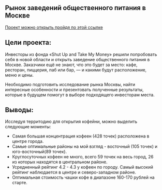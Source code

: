 ## Рынок заведений общественного питания в Москве
[Проект можно открыть пройдя по этой ссылке]()

## Цели проекта:
Инвесторы из фонда «Shut Up and Take My Money» решили попробовать себя в новой области и открыть заведение общественного питания в Москве. Заказчики ещё не знают, что это будет за место: кафе, ресторан, пиццерия, паб или бар, — и какими будут расположение, меню и цены.

Необходимо подготовить исследование рынка Москвы, найти интересные особенности и презентовать полученные результаты, которые в будущем помогут в выборе подходящего инвесторам места.

## Выводы:
Исследуя территодию для открытия кофейни, можно выделить следующие моменты:
    
* Самая большая концентрация кофеен (428 точек) расположена в центре города. 
* Самые оптимальные районы на мой взгляд - восточный (105 точек) и юго-восточный(89 точек).
* Круглосуточных кофеен не много, всего 59 точек на весь город, 26 из которых находятся в центральном районе.
* Усредненный рейтинг 4.2 - 4.3 у кофеен по городу. Самый высокий рейтинг наблюдается в центре и северо-западном районе.
* Оптимальная стоимость чашки кофе в диапазоне 160-170 рублей на старте.
